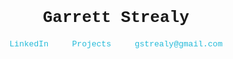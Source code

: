 <html>
	<head>
		<meta charset="utf-8">
		<title class="jsx-2059784749">Garrett Strealy</title>
		<meta name="viewport" content="width=device-width, initial-scale=1" class="jsx-3820774761">
		<link href="/atom" type="application/atom+xml" rel="alternate" title="Garrett Strealy" class="jsx-3820774761">
		<meta name="next-head-count" content="4">
		<link rel="preload" href="/_next/static/x4LhwlIK2VnpGdjsmZrT1/pages/index.js" as="script">
		<link rel="preload" href="/_next/static/x4LhwlIK2VnpGdjsmZrT1/pages/_app.js" as="script">
		<link rel="preload" href="/_next/static/runtime/webpack-08f7b238829422e3b9b2.js" as="script">
		<link rel="preload" href="/_next/static/chunks/commons.ed101f9fb21085a2574d.js" as="script">
		<link rel="preload" href="/_next/static/runtime/main-eb0adadbafe721ef91d2.js" as="script">
		<style id="__jsx-2059784749">.home.jsx-2059784749{position:absolute;top:0;left:0;right:0;bottom:0;display:-webkit-box;display:-webkit-flex;display:-ms-flexbox;display:flex;-webkit-align-items:center;-webkit-box-align:center;-ms-flex-align:center;align-items:center;-webkit-box-pack:center;-webkit-justify-content:center;-ms-flex-pack:center;justify-content:center;z-index:-1;}.main.jsx-2059784749{-webkit-flex:none;-ms-flex:none;flex:none;text-align:center;}h1.jsx-2059784749{font-size:14px;font-weight:normal;}h2.jsx-2059784749{font-size:14px;font-weight:normal;}nav.jsx-2059784749{margin-top:20px;}a.jsx-2059784749{display:inline-block;margin:0 15px;-webkit-text-decoration:none;text-decoration:none;}
		</style>
		<style id="__jsx-3820774761">*{margin:0;box-sizing:border-box;}body{font:13px Menlo,Monaco,Lucida Console,Liberation Mono,DejaVu Sans Mono,Bitstream Vera Sans Mono,Courier New,monospace,serif;}a{color:#22BAD9;-webkit-tap-highlight-color:rgba(0,0,0,0);}a:hover{color:#fff;background:#22BAD9;-webkit-text-decoration:none;text-decoration:none;}#nprogress{pointer-events:none;}#nprogress .bar{background:#22BAD9;position:fixed;z-index:1031;top:0;left:0;width:100%;height:2px;}#nprogress .peg{display:block;position:absolute;right:0px;width:100px;height:100%;box-shadow:0 0 10px #22BAD9,0 0 5px #22BAD9;opacity:1.0;-webkit-transform:rotate(3deg) translate(0px,-4px);-ms-transform:rotate(3deg) translate(0px,-4px);transform:rotate(3deg) translate(0px,-4px);}</style><style id="__jsx-942610349">.main.jsx-942610349{padding:25px 50px;}.logo.jsx-942610349{padding-bottom:50px;}a.jsx-942610349{-webkit-text-decoration:none;text-decoration:none;}@media (max-width:500px){.main.jsx-942610349{padding:25px 15px;}.logo.jsx-942610349{padding-bottom:20px;}}
		</style>
		<style type="text/css" data-styled-jsx=""></style>
	</head>
	<body data-gr-c-s-loaded="true">
		<div id="__next"><div>
			<div class="jsx-942610349 main">
				<div class="jsx-942610349 logo">
				</div>
				<div class="jsx-2059784749 home">
					<div class="jsx-2059784749 main">
						<h1>Garrett Strealy</h1>
							<nav class="jsx-2059784749">
								<a target="_blank"https://www.linkedin.com/in/garrett-strealy/" class="jsx-2059784749">LinkedIn</a>
								<a class="jsx-2059784749" href="https://github.com/GarrettStrealy">Projects</a>
								<a class="jsx-2059784749" href="mailto: gstrealy@gmail.com">gstrealy@gmail.com</a>
							</nav>
					</div>
				</div>
			<div class="jsx-3820774761"></div>
			</div>
		</div>
		</div>
			<script async="" src="https://www.google-analytics.com/analytics.js"></script>
			<script id="__NEXT_DATA__" type="application/json">{"dataManager":"[]","props":{"pageProps":{}},"page":"/","query":{},"buildId":"x4LhwlIK2VnpGdjsmZrT1","nextExport":true,"autoExport":true}</script>
			<script nomodule="" src="/_next/static/runtime/polyfills-a591b2980a0968e30eae.js"></script>
			<script async="" data-next-page="/" src="/_next/static/x4LhwlIK2VnpGdjsmZrT1/pages/index.js"></script>
			<script async="" data-next-page="/_app" src="/_next/static/x4LhwlIK2VnpGdjsmZrT1/pages/_app.js"></script>
			<script src="/_next/static/runtime/webpack-08f7b238829422e3b9b2.js" async=""></script>
			<script src="/_next/static/chunks/commons.ed101f9fb21085a2574d.js" async=""></script>
			<script src="/_next/static/runtime/main-eb0adadbafe721ef91d2.js" async=""></script>
		</body>
</html>

